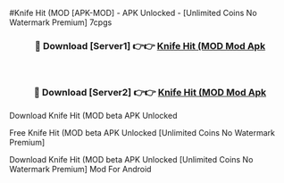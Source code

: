 #Knife Hit (MOD [APK-MOD] - APK Unlocked - [Unlimited Coins No Watermark Premium] 7cpgs



<div align="center">

<h3>🔴 Download [Server1] 👉👉 <a href="https://momento.my/?title=Knife_Hit_(MOD">Knife Hit (MOD Mod Apk</a></h3><br>

<h3>🔴 Download [Server2] 👉👉 <a href="https://momento.my/?title=Knife_Hit_(MOD">Knife Hit (MOD Mod Apk</a></h3>
</div>



Download Knife Hit (MOD beta APK Unlocked

Free Knife Hit (MOD beta APK Unlocked [Unlimited Coins No Watermark Premium]

Download Knife Hit (MOD beta APK Unlocked [Unlimited Coins No Watermark Premium] Mod For Android
